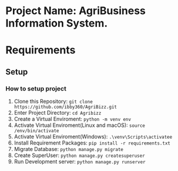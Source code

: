 # Project Name: AgriBusiness Information System.

# Requirements


## Setup
### How to setup project
1. Clone this Repository: `git clone https://github.com/ibby360/AgriBizz.git`
2. Enter Project Directory:   `cd Agribizz`
3. Create a Virtual Enviroment: `python -m venv env`
4. Activate Virtual Enviroment(Linux and macOS): `source /env/bin/activate`
5. Activate Virtual Enviroment(Windows): `.\venv\Scripts\activatee`
6. Install Requirement Packages: `pip install -r requirements.txt`
7. Migrate Database: `python manage.py migrate`
8. Create SuperUser: `python manage.py createsuperuser`
9. Run Development server: `python manage.py runserver`